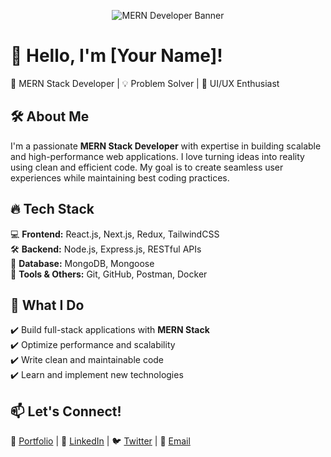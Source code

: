 <!-- Banner Image -->
<p align="center">
  <img src="https://your-image-url.com/banner.png" alt="MERN Developer Banner" />
</p>

# 👋 Hello, I'm [Your Name]!  
🚀 MERN Stack Developer | 💡 Problem Solver | 🎨 UI/UX Enthusiast  

## 🛠️ About Me  
I'm a passionate **MERN Stack Developer** with expertise in building scalable and high-performance web applications. I love turning ideas into reality using clean and efficient code. My goal is to create seamless user experiences while maintaining best coding practices.  

## 🔥 Tech Stack  
💻 **Frontend:** React.js, Next.js, Redux, TailwindCSS  
🛠️ **Backend:** Node.js, Express.js, RESTful APIs  
📡 **Database:** MongoDB, Mongoose  
🧪 **Tools & Others:** Git, GitHub, Postman, Docker  

## 🌟 What I Do  
✔️ Build full-stack applications with **MERN Stack**  
✔️ Optimize performance and scalability  
✔️ Write clean and maintainable code  
✔️ Learn and implement new technologies  

## 📫 Let's Connect!  
🔗 [Portfolio](#) | 💼 [LinkedIn](#) | 🐦 [Twitter](#) | 📧 [Email](mailto:your@email.com)  
